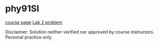 # phy91SI
[course page](http://web.stanford.edu/class/physics91SI/cgi-­‐bin/?page_id=947)
[Lab 2 problem](http://www.stanford.edu/class/physics91si/2016/labs/lab02.pdf)

Disclaimer: Solution neither verified nor approved by course instructors. Personal practice only.

